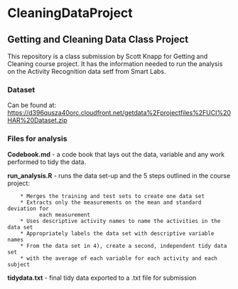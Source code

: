 # CleaningDataProject

## Getting and Cleaning Data Class Project

This repository is a class submission by Scott Knapp for Getting and Cleaning 
course project.  It has the information needed to run the analysis on
the Activity Recognition data setf from Smart Labs.

### Dataset 

Can be found at:
https://d396qusza40orc.cloudfront.net/getdata%2Fprojectfiles%2FUCI%20HAR%20Dataset.zip

### Files for analysis

**Codebook.md** - a code book that lays out the data, variable and any work 
        performed to tidy the data.
        
**run_analysis.R** - runs the data set-up and the 5 steps outlined in the 
        course project:
        
        * Merges the training and test sets to create one data set
        * Extracts only the measurements on the mean and standard deviation for
              each measurement
        * Uses descriptive activity names to name the activities in the data set
        * Appropriately labels the data set with descriptive variable names
        * From the data set in 4), create a second, independent tidy data set
        * with the average of each variable for each activity and each subject

**tidydata.txt** - final tidy data exported to a .txt file for submission
